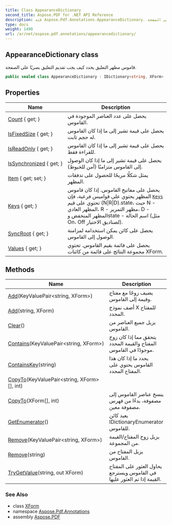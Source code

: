 ```yaml
---
title: Class AppearanceDictionary
second_title: Aspose.PDF for .NET API Reference
description: فئة Aspose.Pdf.Annotations.AppearanceDictionary. قاموس مظهر التعليق يحدد كيف يجب تقديم التعليق بصريًا على الصفحة
type: docs
weight: 1490
url: /ar/net/aspose.pdf.annotations/appearancedictionary/
---
```

## AppearanceDictionary class

قاموس مظهر التعليق يحدد كيف يجب تقديم التعليق بصريًا على الصفحة.

```csharp
public sealed class AppearanceDictionary : IDictionary<string, XForm>
```

## Properties

| Name | Description |
| --- | --- |
| [Count](../../aspose.pdf.annotations/appearancedictionary/count/) { get; } | يحصل على عدد العناصر الموجودة في القاموس. |
| [IsFixedSize](../../aspose.pdf.annotations/appearancedictionary/isfixedsize/) { get; } | يحصل على قيمة تشير إلى ما إذا كان القاموس له حجم ثابت. |
| [IsReadOnly](../../aspose.pdf.annotations/appearancedictionary/isreadonly/) { get; } | يحصل على قيمة تشير إلى ما إذا كان القاموس للقراءة فقط. |
| [IsSynchronized](../../aspose.pdf.annotations/appearancedictionary/issynchronized/) { get; } | يحصل على قيمة تشير إلى ما إذا كان الوصول إلى القاموس متزامنًا (آمن للخيوط). |
| [Item](../../aspose.pdf.annotations/appearancedictionary/item/) { get; set; } | يمثل شكلًا مريحًا للحصول على تدفقات المظهر. |
| [Keys](../../aspose.pdf.annotations/appearancedictionary/keys/) { get; } | يحصل على مفاتيح القاموس. إذا كان قاموس المظهر يحتوي على قواميس فرعية، فإن [`Keys`](./keys/) تحتوي على قيم (N&#x7C;R&#x7C;D).state، حيث N - المظهر العادي، R - مظهر التمرير، D - المظهر المنخفض وstate - اسم الحالة (مثل On، Off لصناديق الاختيار). |
| [SyncRoot](../../aspose.pdf.annotations/appearancedictionary/syncroot/) { get; } | يحصل على كائن يمكن استخدامه لمزامنة الوصول إلى القاموس. |
| [Values](../../aspose.pdf.annotations/appearancedictionary/values/) { get; } | يحصل على قائمة بقيم القاموس. تحتوي مجموعة النتائج على قائمة من كائنات XForm. |

## Methods

| Name | Description |
| --- | --- |
| [Add](../../aspose.pdf.annotations/appearancedictionary/add/#add)(KeyValuePair&lt;string, XForm&gt;) | يضيف زوجًا مع مفتاح وقيمة إلى القاموس. |
| [Add](../../aspose.pdf.annotations/appearancedictionary/add/#add_2)(string, XForm) | أضف نموذج X للمفتاح المحدد. |
| [Clear](../../aspose.pdf.annotations/appearancedictionary/clear/)() | يزيل جميع العناصر من القاموس. |
| [Contains](../../aspose.pdf.annotations/appearancedictionary/contains/)(KeyValuePair&lt;string, XForm&gt;) | يتحقق مما إذا كان زوج المفتاح والقيمة المحدد موجودًا في القاموس. |
| [ContainsKey](../../aspose.pdf.annotations/appearancedictionary/containskey/)(string) | يحدد ما إذا كان هذا القاموس يحتوي على المفتاح المحدد. |
| [CopyTo](../../aspose.pdf.annotations/appearancedictionary/copyto/#copyto_1)(KeyValuePair&lt;string, XForm&gt;[], int) |  |
| [CopyTo](../../aspose.pdf.annotations/appearancedictionary/copyto/#copyto)(XForm[], int) | ينسخ عناصر القاموس إلى مصفوفة، بدءًا من فهرس مصفوفة معين. |
| [GetEnumerator](../../aspose.pdf.annotations/appearancedictionary/getenumerator/)() | يعيد كائن IDictionaryEnumerator للقاموس. |
| [Remove](../../aspose.pdf.annotations/appearancedictionary/remove/#remove)(KeyValuePair&lt;string, XForm&gt;) | يزيل زوج المفتاح/القيمة من المجموعة. |
| [Remove](../../aspose.pdf.annotations/appearancedictionary/remove/#remove_1)(string) | يزيل المفتاح من القاموس. |
| [TryGetValue](../../aspose.pdf.annotations/appearancedictionary/trygetvalue/)(string, out XForm) | يحاول العثور على المفتاح في القاموس ويسترجع القيمة إذا تم العثور عليها. |

### See Also

* class [XForm](../../aspose.pdf/xform/)
* namespace [Aspose.Pdf.Annotations](../../aspose.pdf.annotations/)
* assembly [Aspose.PDF](../../)